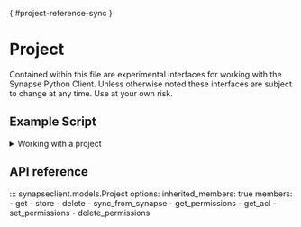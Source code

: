 [](){ #project-reference-sync }
# Project

Contained within this file are experimental interfaces for working with the Synapse Python
Client. Unless otherwise noted these interfaces are subject to change at any time. Use
at your own risk.

## Example Script

<details class="quote">
  <summary>Working with a project</summary>

```python
{!docs/scripts/object_orientated_programming_poc/oop_poc_project.py!}
```
</details>

## API reference

::: synapseclient.models.Project
    options:
        inherited_members: true
        members:
        - get
        - store
        - delete
        - sync_from_synapse
        - get_permissions
        - get_acl
        - set_permissions
        - delete_permissions
